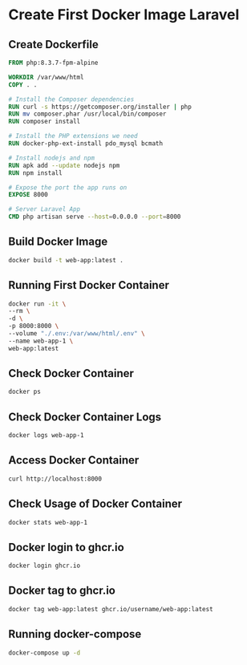 # Create First Docker Image Laravel

## Create Dockerfile

```Dockerfile
FROM php:8.3.7-fpm-alpine

WORKDIR /var/www/html
COPY . .

# Install the Composer dependencies
RUN curl -s https://getcomposer.org/installer | php
RUN mv composer.phar /usr/local/bin/composer
RUN composer install

# Install the PHP extensions we need
RUN docker-php-ext-install pdo_mysql bcmath

# Install nodejs and npm
RUN apk add --update nodejs npm
RUN npm install

# Expose the port the app runs on
EXPOSE 8000

# Server Laravel App
CMD php artisan serve --host=0.0.0.0 --port=8000
```

## Build Docker Image

```bash
docker build -t web-app:latest .
```

## Running First Docker Container

```bash
docker run -it \
--rm \
-d \
-p 8000:8000 \
--volume "./.env:/var/www/html/.env" \
--name web-app-1 \
web-app:latest
```

## Check Docker Container

```bash
docker ps
```

## Check Docker Container Logs

```bash
docker logs web-app-1
```

## Access Docker Container

```bash
curl http://localhost:8000
```

## Check Usage of Docker Container

```bash
docker stats web-app-1
```

## Docker login to ghcr.io

```bash
docker login ghcr.io
```

## Docker tag to ghcr.io

```bash
docker tag web-app:latest ghcr.io/username/web-app:latest
```

## Running docker-compose

```bash
docker-compose up -d
```
